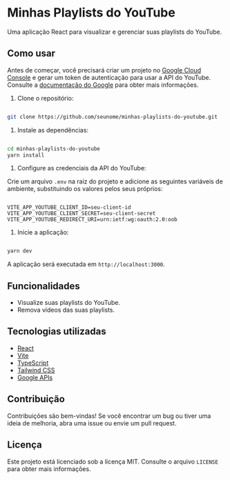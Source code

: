 # Minhas Playlists do YouTube

Uma aplicação React para visualizar e gerenciar suas playlists do YouTube.
## Como usar

Antes de começar, você precisará criar um projeto no [Google Cloud Console](https://console.cloud.google.com/)  e gerar um token de autenticação para usar a API do YouTube. Consulte a [documentação do Google](https://developers.google.com/youtube/registering_an_application)  para obter mais informações.
1. Clone o repositório:

```bash

git clone https://github.com/seunome/minhas-playlists-do-youtube.git
```


1. Instale as dependências:

```bash

cd minhas-playlists-do-youtube
yarn install
```


1. Configure as credenciais da API do YouTube:

Crie um arquivo `.env` na raiz do projeto e adicione as seguintes variáveis de ambiente, substituindo os valores pelos seus próprios:

```dotenv

VITE_APP_YOUTUBE_CLIENT_ID=seu-client-id
VITE_APP_YOUTUBE_CLIENT_SECRET=seu-client-secret
VITE_APP_YOUTUBE_REDIRECT_URI=urn:ietf:wg:oauth:2.0:oob
```


1. Inicie a aplicação:

```bash

yarn dev
```



A aplicação será executada em `http://localhost:3000`.
## Funcionalidades
- Visualize suas playlists do YouTube.
- Remova vídeos das suas playlists.
## Tecnologias utilizadas 
- [React](https://reactjs.org/) 
- [Vite](https://vitejs.dev/) 
- [TypeScript](https://www.typescriptlang.org/) 
- [Tailwind CSS](https://tailwindcss.com/) 
- [Google APIs](https://github.com/googleapis/google-api-nodejs-client)
## Contribuição

Contribuições são bem-vindas! Se você encontrar um bug ou tiver uma ideia de melhoria, abra uma issue ou envie um pull request.
## Licença

Este projeto está licenciado sob a licença MIT. Consulte o arquivo `LICENSE` para obter mais informações.